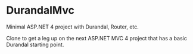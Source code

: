 DurandalMvc
===========

Minimal ASP.NET 4 project with Durandal, Router, etc.

Clone to get a leg up on the next ASP.NET MVC 4 project that has a basic Durandal starting point.
